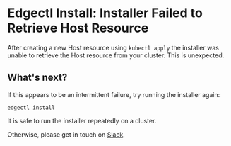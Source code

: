 # Edgectl Install: Installer Failed to Retrieve Host Resource

After creating a new Host resource using `kubectl apply` the installer was unable to retrieve the Host resource from your cluster. This is unexpected.

## What's next?

If this appears to be an intermittent failure, try running the installer again:

```shell
edgectl install
```

It is safe to run the installer repeatedly on a cluster.

Otherwise, please get in touch on [Slack](http://d6e.co/slack).
